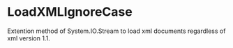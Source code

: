 # LoadXMLIgnoreCase
Extention method of System.IO.Stream to load xml documents regardless of xml version 1.1.